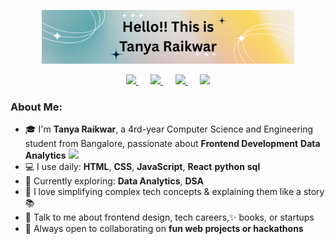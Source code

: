 <!-- my name -->
<p align="center">
    <img width="80%" alt="Hello!! This is Tanya Raikwar" src="./assets/name1.png" />
  </a>
</p>

<!-- social medias -->
<div align="center">
<a href="https://www.linkedin.com/in/tanya2303/">
<img src="https://img.shields.io/badge/LinkedIn-%230077B5.svg?style=for-the-badge&logo=linkedin&logoColor=white">
</a>
&nbsp;&nbsp;&nbsp;&nbsp;
<a href="https://devpost.com/tanya21raikwar">
<img src="https://img.shields.io/badge/Devpost-003E54?style=for-the-badge&logo=devpost&logoColor=white">
</a>
&nbsp;&nbsp;&nbsp;&nbsp;
<a href="https://twitter.com/Tanya23_03">
<img src="https://img.shields.io/badge/Twitter-%231DA1F2.svg?style=for-the-badge&logo=twitter&logoColor=white">
</a>
&nbsp;&nbsp;&nbsp;&nbsp;
<a href="https://leetcode.com/u/tanya231103/">
<img src="https://img.shields.io/badge/LeetCode-FFA116?style=for-the-badge&logo=leetcode&logoColor=white">
</a>
</div>

<!-- about me -->
### About Me:
- 🎓 I'm **Tanya Raikwar**, a 4rd-year Computer Science and Engineering student from Bangalore, passionate about **Frontend Development** **Data Analytics**
      <img src="https://media.giphy.com/media/WUlplcMpOCEmTGBtBW/giphy.gif" width="30">
- 💻 I use daily: **HTML**, **CSS**, **JavaScript**, **React**  **python** **sql**
- 📖 Currently exploring: **Data Analytics**, **DSA** 
- 📝 I love simplifying complex tech concepts & explaining them like a story 📚  
- 💬 Talk to me about frontend design, tech careers,✨ books, or startups  
- 👯 Always open to collaborating on **fun web projects or hackathons**    
